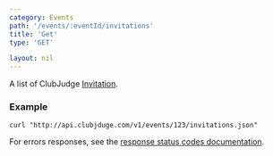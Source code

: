 ```yaml
---
category: Events
path: '/events/:eventId/invitations'
title: 'Get'
type: 'GET'

layout: nil
---
```


A list of ClubJudge [Invitation](#invitation-model).

### Example

```
curl "http://api.clubjduge.com/v1/events/123/invitations.json"
```

For errors responses, see the [response status codes documentation](#response-status-codes).
